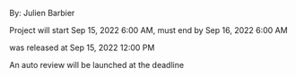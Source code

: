 

 By: Julien Barbier

 Project will start Sep 15, 2022 6:00 AM, must end by Sep 16, 2022 6:00 AM

 was released at Sep 15, 2022 12:00 PM

 An auto review will be launched at the deadline
